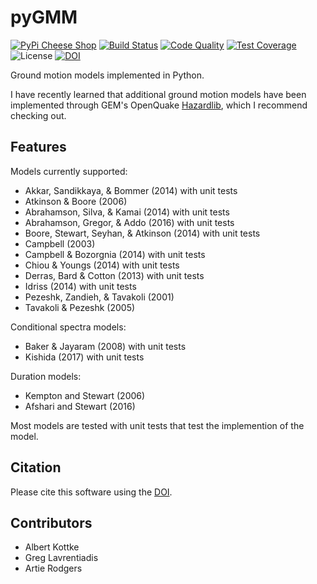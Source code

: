 # pyGMM

[![PyPi Cheese
Shop](https://img.shields.io/pypi/v/pygmm.svg)](https://pypi.org/project/pygmm/)
[![Build
Status](https://github.com/arkottke/pygmm/actions/workflows/python-app.yml/badge.svg)](https://github.com/arkottke/pygmm/actions/workflows/python-app.yml)
[![Code
Quality](https://api.codacy.com/project/badge/Grade/abc9878c890143c8b590e6f3602056b7)](https://app.codacy.com/gh/arkottke/pygmm/dashboard)
[![Test
Coverage](https://api.codacy.com/project/badge/Coverage/abc9878c890143c8b590e6f3602056b7)](https://app.codacy.com/gh/arkottke/pygmm/dashboard)
![License](https://img.shields.io/badge/license-MIT-blue.svg)
[![DOI](https://zenodo.org/badge/53176693.svg)](https://zenodo.org/badge/latestdoi/53176693)

Ground motion models implemented in Python.

I have recently learned that additional ground motion models have been
implemented through GEM\'s OpenQuake
[Hazardlib](https://github.com/gem/oq-hazardlib), which I recommend
checking out.

## Features

Models currently supported:

-   Akkar, Sandikkaya, & Bommer (2014) with unit tests
-   Atkinson & Boore (2006)
-   Abrahamson, Silva, & Kamai (2014) with unit tests
-   Abrahamson, Gregor, & Addo (2016) with unit tests
-   Boore, Stewart, Seyhan, & Atkinson (2014) with unit tests
-   Campbell (2003)
-   Campbell & Bozorgnia (2014) with unit tests
-   Chiou & Youngs (2014) with unit tests
-   Derras, Bard & Cotton (2013) with unit tests
-   Idriss (2014) with unit tests
-   Pezeshk, Zandieh, & Tavakoli (2001)
-   Tavakoli & Pezeshk (2005)

Conditional spectra models:

-   Baker & Jayaram (2008) with unit tests
-   Kishida (2017) with unit tests

Duration models:

-   Kempton and Stewart (2006)
-   Afshari and Stewart (2016)

Most models are tested with unit tests that test the implemention of the
model.

## Citation

Please cite this software using the
[DOI](https://zenodo.org/badge/latestdoi/53176693).

## Contributors

-   Albert Kottke
-   Greg Lavrentiadis
-   Artie Rodgers
